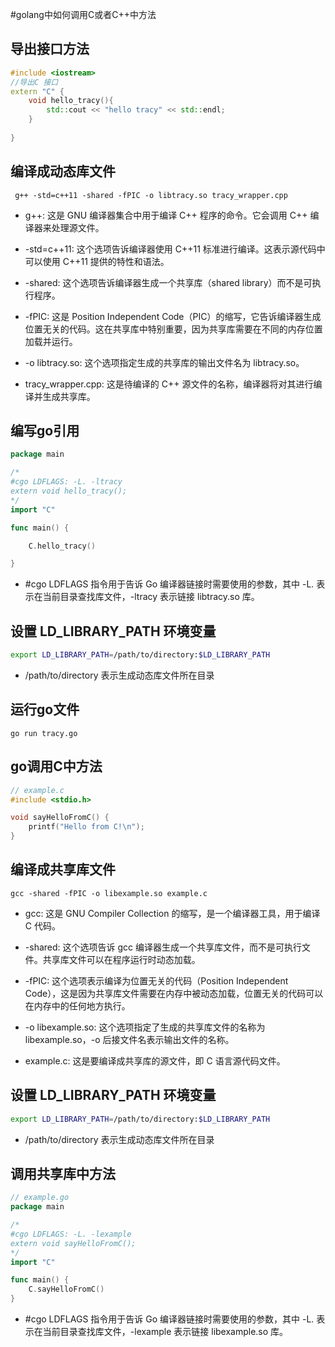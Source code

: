 #golang中如何调用C或者C++中方法

## 导出接口方法

```c++
#include <iostream>
//导出C 接口
extern "C" {
    void hello_tracy(){
        std::cout << "hello tracy" << std::endl;
    }
    
}

```

## 编译成动态库文件

```
 g++ -std=c++11 -shared -fPIC -o libtracy.so tracy_wrapper.cpp
```
* g++: 这是 GNU 编译器集合中用于编译 C++ 程序的命令。它会调用 C++ 编译器来处理源文件。

* -std=c++11: 这个选项告诉编译器使用 C++11 标准进行编译。这表示源代码中可以使用 C++11 提供的特性和语法。

* -shared: 这个选项告诉编译器生成一个共享库（shared library）而不是可执行程序。

* -fPIC: 这是 Position Independent Code（PIC）的缩写，它告诉编译器生成位置无关的代码。这在共享库中特别重要，因为共享库需要在不同的内存位置加载并运行。

* -o libtracy.so: 这个选项指定生成的共享库的输出文件名为 libtracy.so。

* tracy_wrapper.cpp: 这是待编译的 C++ 源文件的名称，编译器将对其进行编译并生成共享库。


## 编写go引用

```go
package main

/*
#cgo LDFLAGS: -L. -ltracy
extern void hello_tracy();
*/
import "C"

func main() {

	C.hello_tracy()

}

```

*  #cgo LDFLAGS 指令用于告诉 Go 编译器链接时需要使用的参数，其中 -L. 表示在当前目录查找库文件，-ltracy 表示链接 libtracy.so 库。


## 设置 LD_LIBRARY_PATH 环境变量

```bash
export LD_LIBRARY_PATH=/path/to/directory:$LD_LIBRARY_PATH

```

* /path/to/directory 表示生成动态库文件所在目录


## 运行go文件

```
go run tracy.go
```



## go调用C中方法

```c
// example.c
#include <stdio.h>

void sayHelloFromC() {
    printf("Hello from C!\n");
}
```

## 编译成共享库文件

```
gcc -shared -fPIC -o libexample.so example.c
```

* gcc: 这是 GNU Compiler Collection 的缩写，是一个编译器工具，用于编译 C 代码。

* -shared: 这个选项告诉 gcc 编译器生成一个共享库文件，而不是可执行文件。共享库文件可以在程序运行时动态加载。

* -fPIC: 这个选项表示编译为位置无关的代码（Position Independent Code），这是因为共享库文件需要在内存中被动态加载，位置无关的代码可以在内存中的任何地方执行。

* -o libexample.so: 这个选项指定了生成的共享库文件的名称为 libexample.so，-o 后接文件名表示输出文件的名称。

* example.c: 这是要编译成共享库的源文件，即 C 语言源代码文件。



## 设置 LD_LIBRARY_PATH 环境变量

```bash
export LD_LIBRARY_PATH=/path/to/directory:$LD_LIBRARY_PATH

```

* /path/to/directory 表示生成动态库文件所在目录

## 调用共享库中方法

```go
// example.go
package main

/*
#cgo LDFLAGS: -L. -lexample
extern void sayHelloFromC();
*/
import "C"

func main() {
	C.sayHelloFromC()
}

```

*  #cgo LDFLAGS 指令用于告诉 Go 编译器链接时需要使用的参数，其中 -L. 表示在当前目录查找库文件，-lexample 表示链接 libexample.so 库。